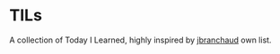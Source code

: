 # TILs
A collection of Today I Learned, highly inspired by [jbranchaud](https://github.com/jbranchaud/til) own list.

